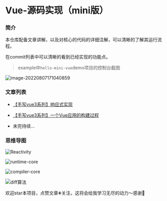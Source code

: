 # Vue-源码实现（mini版）

### 简介

本仓库配备文章讲解，以及对核心的代码的详细注解，可以清晰的了解其运行流程。

在commit列表中可以清晰的看到已经实现的功能点。

> example中`hello-mini-vue`demo项目的控制台截图

![image-20220807171040859](https://cdn.jsdelivr.net/gh/Merlin218/image-storage/picGo/202208071710912.png)

### 文章列表

- [【手写vue3系列】响应式实现](https://juejin.cn/post/7028613132339642382)

- [【手写vue3系列】一个Vue应用的构建过程](https://juejin.cn/post/7030238460476653582)

- 未完待续...

### 思维导图

![Reactivity](https://cdn.jsdelivr.net/gh/Merlin218/image-storage/picGo/202205172202832.png)

![runtime-core](https://cdn.jsdelivr.net/gh/Merlin218/image-storage/picGo/202205182105557.png)

![compiler-core](https://cdn.jsdelivr.net/gh/Merlin218/image-storage/picGo/202205162004088.png)

![diff算法](https://cdn.jsdelivr.net/gh/Merlin218/image-storage/picGo/202205162015422.png)

欢迎star本项目，点赞文章➕关注，这将会给我学习无尽的动力～感谢🙏

